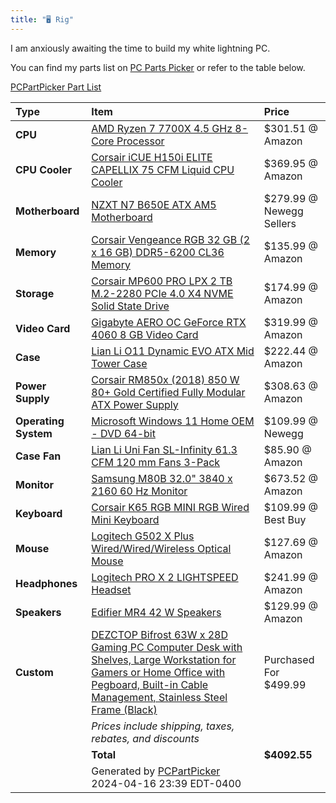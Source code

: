 ```yaml
---
title: "🖥️ Rig"
---
```


I am anxiously awaiting the time to build my white lightning PC.

You can find my parts list on [PC Parts Picker](https://pcpartpicker.com/list/XzsdCd) or refer to the table below.

[PCPartPicker Part List](https://pcpartpicker.com/list/XzsdCd)

Type                 | Item                                                                                                                                                                                                                                       | Price
:--------------------|:-------------------------------------------------------------------------------------------------------------------------------------------------------------------------------------------------------------------------------------------|:------------------------
**CPU**              | [AMD Ryzen 7 7700X 4.5 GHz 8-Core Processor](https://pcpartpicker.com/product/WfqPxr/amd-ryzen-7-7700x-45-ghz-8-core-processor-100-100000591wof)                                                                                           | $301.51 @ Amazon
**CPU Cooler**       | [Corsair iCUE H150i ELITE CAPELLIX 75 CFM Liquid CPU Cooler](https://pcpartpicker.com/product/7PxRsY/corsair-icue-h150i-elite-capellix-75-cfm-liquid-cpu-cooler-cw-9060051-ww)                                                             | $369.95 @ Amazon
**Motherboard**      | [NZXT N7 B650E ATX AM5 Motherboard](https://pcpartpicker.com/product/mBwypg/nzxt-n7-b650e-atx-am5-motherboard-n7-b65xt-w1)                                                                                                                 | $279.99 @ Newegg Sellers
**Memory**           | [Corsair Vengeance RGB 32 GB (2 x 16 GB) DDR5-6200 CL36 Memory](https://pcpartpicker.com/product/K6wypg/corsair-vengeance-rgb-32-gb-2-x-16-gb-ddr5-6200-cl36-memory-cmh32gx5m2b6200c36w)                                                   | $135.99 @ Amazon
**Storage**          | [Corsair MP600 PRO LPX 2 TB M.2-2280 PCIe 4.0 X4 NVME Solid State Drive](https://pcpartpicker.com/product/cXHqqs/corsair-mp600-pro-lpx-2-tb-m2-2280-pcie-40-x4-nvme-solid-state-drive-cssd-f2000gbmp600plpw)                               | $174.99 @ Amazon
**Video Card**       | [Gigabyte AERO OC GeForce RTX 4060 8 GB Video Card](https://pcpartpicker.com/product/xh3NnQ/gigabyte-aero-oc-geforce-rtx-4060-8-gb-video-card-gv-n4060aero-oc-8gd)                                                                         | $319.99 @ Amazon
**Case**             | [Lian Li O11 Dynamic EVO ATX Mid Tower Case](https://pcpartpicker.com/product/4cPQzy/lian-li-o11-dynamic-evo-atx-mid-tower-case-pc-o11dew)                                                                                                 | $222.44 @ Amazon
**Power Supply**     | [Corsair RM850x (2018) 850 W 80+ Gold Certified Fully Modular ATX Power Supply](https://pcpartpicker.com/product/dnhKHx/corsair-rm850x-2018-850-w-80-gold-certified-fully-modular-atx-power-supply-cp-9020188-na)                          | $308.63 @ Amazon
**Operating System** | [Microsoft Windows 11 Home OEM - DVD 64-bit](https://pcpartpicker.com/product/dKkWGX/microsoft-windows-11-home-oem-dvd-64-bit-kw9-00633)                                                                                                   | $109.99 @ Newegg
**Case Fan**         | [Lian Li Uni Fan SL-Infinity 61.3 CFM 120 mm Fans 3-Pack](https://pcpartpicker.com/product/6kQcCJ/lian-li-uni-fan-sl-infinity-613-cfm-120-mm-fans-3-pack-uf-slin120-3w)                                                                    | $85.90 @ Amazon
**Monitor**          | [Samsung M80B 32.0" 3840 x 2160 60 Hz Monitor](https://pcpartpicker.com/product/xhcG3C/samsung-m80b-320-3840x2160-60-hz-monitor-ls32bm801unxgo)                                                                                            | $673.52 @ Amazon
**Keyboard**         | [Corsair K65 RGB MINI RGB Wired Mini Keyboard](https://pcpartpicker.com/product/czLFf7/corsair-ch-9194114-na-rgb-wired-mini-keyboard-ch-9194114-na)                                                                                        | $109.99 @ Best Buy
**Mouse**            | [Logitech G502 X Plus Wired/Wired/Wireless Optical Mouse](https://pcpartpicker.com/product/FRZ9TW/logitech-g502-x-plus-wiredwiredwireless-optical-mouse-910-006169)                                                                        | $127.69 @ Amazon
**Headphones**       | [Logitech PRO X 2 LIGHTSPEED  Headset](https://pcpartpicker.com/product/jzhv6h/logitech-pro-x-2-lightspeed-headset-981-001268)                                                                                                             | $241.99 @ Amazon
**Speakers**         | [Edifier MR4 42 W Speakers](https://pcpartpicker.com/product/V788TW/edifier-mr4-42-w-speakers-mr4-white)                                                                                                                                   | $129.99 @ Amazon
**Custom**           | [DEZCTOP Bifrost 63W x 28D Gaming PC Computer Desk with Shelves, Large Workstation for Gamers or Home Office with Pegboard, Built-in Cable Management, Stainless Steel Frame (Black)](https://pcpartpicker.com/product/xyytt6/placeholder) | Purchased For $499.99
                     | *Prices include shipping, taxes, rebates, and discounts*                                                                                                                                                                                   |
                     | **Total**                                                                                                                                                                                                                                  | **$4092.55**
                     | Generated by [PCPartPicker](https://pcpartpicker.com) 2024-04-16 23:39 EDT-0400                                                                                                                                                            |